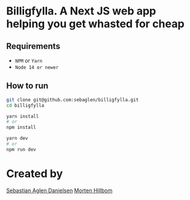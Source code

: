 # Billigfylla. A Next JS web app helping you get whasted for cheap

## Requirements
* `NPM` or `Yarn`
* `Node 14 or newer`


## How to run
```bash
git clone git@github.com:sebaglen/billigfylla.git
cd billigfylla

yarn install
# or
npm install

yarn dev
# or
npm run dev
```

# Created by
[Sebastian Aglen Danielsen](https://github.com/sebaglen)
[Morten Hillbom](https://github.com/mortenhillbom)
